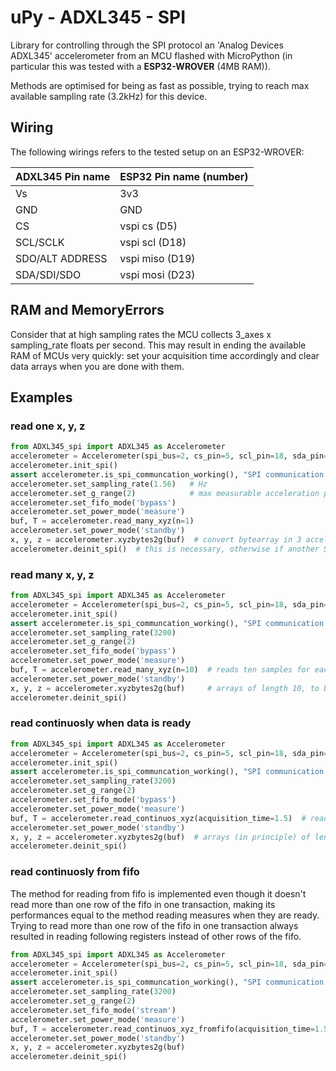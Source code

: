# uPy - ADXL345 - SPI
Library for controlling through the SPI protocol an 'Analog Devices ADXL345' accelerometer from an MCU flashed with MicroPython (in particular this was tested with a **ESP32-WROVER** (4MB RAM)).

Methods are optimised for being as fast as possible, trying to reach max available sampling rate (3.2kHz) for this device.

## Wiring
The following wirings refers to the tested setup on an ESP32-WROVER:

ADXL345 Pin name  | ESP32 Pin name (number)
 ---------------- | -----------------------
Vs                | 3v3
GND               | GND
CS                | vspi cs (D5)
SCL/SCLK          | vspi scl (D18)
SDO/ALT ADDRESS   | vspi miso (D19)
SDA/SDI/SDO       | vspi mosi (D23)

## RAM and MemoryErrors
Consider that at high sampling rates the MCU collects 3_axes x sampling_rate floats per second. This may result in ending the available RAM of MCUs very quickly: set your acquisition time accordingly and clear data arrays when you are done with them. 

## Examples
### read one x, y, z
``` python
from ADXL345_spi import ADXL345 as Accelerometer
accelerometer = Accelerometer(spi_bus=2, cs_pin=5, scl_pin=18, sda_pin=23, sdo_pin=19, spi_freq=5_000_000)
accelerometer.init_spi()
assert accelerometer.is_spi_communcation_working(), "SPI communication not working"
accelerometer.set_sampling_rate(1.56)   # Hz
accelerometer.set_g_range(2)            # max measurable acceleration pm 2g
accelerometer.set_fifo_mode('bypass')
accelerometer.set_power_mode('measure')
buf, T = accelerometer.read_many_xyz(n=1)
accelerometer.set_power_mode('standby')
x, y, z = accelerometer.xyzbytes2g(buf)  # convert bytearray in 3 acceleration arrays (x, y, z) in g units
accelerometer.deinit_spi()  # this is necessary, otherwise if another SPI is initialized it won't work
```

### read many x, y, z
``` python
from ADXL345_spi import ADXL345 as Accelerometer
accelerometer = Accelerometer(spi_bus=2, cs_pin=5, scl_pin=18, sda_pin=23, sdo_pin=19, spi_freq=5_000_000)
accelerometer.init_spi()
assert accelerometer.is_spi_communcation_working(), "SPI communication not working"
accelerometer.set_sampling_rate(3200)
accelerometer.set_g_range(2)
accelerometer.set_fifo_mode('bypass')
accelerometer.set_power_mode('measure')
buf, T = accelerometer.read_many_xyz(n=10)  # reads ten samples for each axis at the requested sampling rate
accelerometer.set_power_mode('standby')
x, y, z = accelerometer.xyzbytes2g(buf)     # arrays of length 10, to be associated with the T array that holds the times of the measure of each sample
accelerometer.deinit_spi()
```

### read continuosly when data is ready
``` python
from ADXL345_spi import ADXL345 as Accelerometer
accelerometer = Accelerometer(spi_bus=2, cs_pin=5, scl_pin=18, sda_pin=23, sdo_pin=19, spi_freq=5_000_000)
accelerometer.init_spi()
assert accelerometer.is_spi_communcation_working(), "SPI communication not working"
accelerometer.set_sampling_rate(3200)
accelerometer.set_g_range(2)
accelerometer.set_fifo_mode('bypass')
accelerometer.set_power_mode('measure')
buf, T = accelerometer.read_continuos_xyz(acquisition_time=1.5)  # reads samples for 1.5 seconds from each axis at the requested sampling rate
accelerometer.set_power_mode('standby')
x, y, z = accelerometer.xyzbytes2g(buf)  # arrays (in principle) of length acquisition_time * sampling_rate 
accelerometer.deinit_spi()
```

### read continuosly from fifo
The method for reading from fifo is implemented even though it doesn't read more than one row of the fifo in one transaction, making its performances equal to the method reading measures when they are ready. Trying to read more than one row of the fifo in one transaction always resulted in reading following registers instead of other rows of the fifo.
``` python
from ADXL345_spi import ADXL345 as Accelerometer
accelerometer = Accelerometer(spi_bus=2, cs_pin=5, scl_pin=18, sda_pin=23, sdo_pin=19, spi_freq=5_000_000)
accelerometer.init_spi()
assert accelerometer.is_spi_communcation_working(), "SPI communication not working"
accelerometer.set_sampling_rate(3200)
accelerometer.set_g_range(2)
accelerometer.set_fifo_mode('stream')
accelerometer.set_power_mode('measure')
buf, T = accelerometer.read_continuos_xyz_fromfifo(acquisition_time=1.5)
accelerometer.set_power_mode('standby')
x, y, z = accelerometer.xyzbytes2g(buf)
accelerometer.deinit_spi()
```
